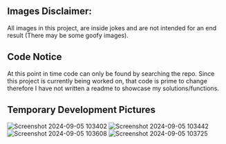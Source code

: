 ## Images Disclaimer:
All images in this project, are inside jokes and are not intended for an end result (There may be some goofy images).

## Code Notice
At this point in time code can only be found by searching the repo. Since this project is currently being worked on, that code is prime to change therefore I have not written a readme to showcase my solutions/functions.

## Temporary Development Pictures
![Screenshot 2024-09-05 103402](https://github.com/user-attachments/assets/9cb2212b-f360-4784-968f-d2d6b0afa264)
![Screenshot 2024-09-05 103442](https://github.com/user-attachments/assets/8239287e-7082-478b-8584-b444544b3371)
![Screenshot 2024-09-05 103608](https://github.com/user-attachments/assets/dc7b3c8a-9e80-4563-88fb-662ae08895ef)
![Screenshot 2024-09-05 103725](https://github.com/user-attachments/assets/5c166bc9-fc11-4eac-a208-f313808bee9b)
